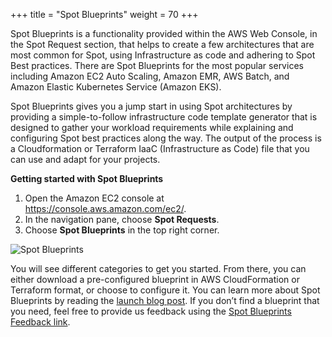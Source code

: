 +++
title = "Spot Blueprints"
weight = 70
+++

Spot Blueprints is a functionality provided within the AWS Web Console, in the Spot Request section, that helps to create a few architectures that are most common for Spot, using Infrastructure as code and adhering to Spot Best practices. There are Spot Blueprints for the most popular services including Amazon EC2 Auto Scaling, Amazon EMR, AWS Batch, and Amazon Elastic Kubernetes Service (Amazon EKS).

Spot Blueprints gives you a jump start in using Spot architectures by providing a simple-to-follow infrastructure code template generator that is designed to gather your workload requirements while explaining and configuring Spot best practices along the way. The output of the process is a Cloudformation or Terraform IaaC (Infrastructure as Code) file that you can use and adapt for your projects.

**Getting started with Spot Blueprints**

1. Open the Amazon EC2 console at <https://console.aws.amazon.com/ec2/>.
2. In the navigation pane, choose **Spot Requests**.
3. Choose **Spot Blueprints** in the top right corner.

![Spot Blueprints](/images/launching_ec2_spot_instances/spot_blueprints.png)

You will see different categories to get you started. From there, you can either download a pre-configured blueprint in AWS CloudFormation or Terraform format, or choose to configure it.
You can learn more about Spot Blueprints by reading the [launch blog post](https://aws.amazon.com/blogs/compute/introducing-spot-blueprints-a-template-generator-for-frameworks-like-kubernetes-and-apache-spark/). If you don’t find a blueprint that you need, feel free to provide us feedback using the [Spot Blueprints Feedback link](https://console.aws.amazon.com/ec2sp/v2/home?region=us-east-1#/spot/blueprints?show_feedback=true).
